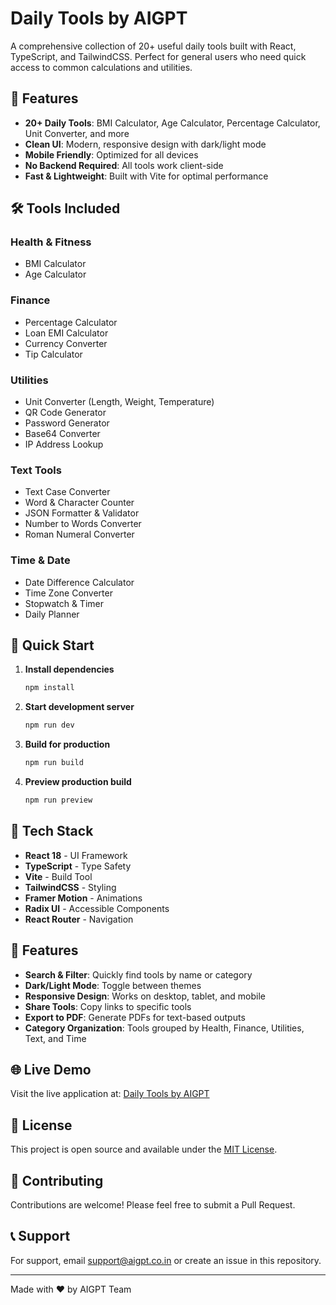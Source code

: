 # Daily Tools by AIGPT

A comprehensive collection of 20+ useful daily tools built with React, TypeScript, and TailwindCSS. Perfect for general users who need quick access to common calculations and utilities.

## 🚀 Features

- **20+ Daily Tools**: BMI Calculator, Age Calculator, Percentage Calculator, Unit Converter, and more
- **Clean UI**: Modern, responsive design with dark/light mode
- **Mobile Friendly**: Optimized for all devices
- **No Backend Required**: All tools work client-side
- **Fast & Lightweight**: Built with Vite for optimal performance

## 🛠️ Tools Included

### Health & Fitness
- BMI Calculator
- Age Calculator

### Finance
- Percentage Calculator
- Loan EMI Calculator
- Currency Converter
- Tip Calculator

### Utilities
- Unit Converter (Length, Weight, Temperature)
- QR Code Generator
- Password Generator
- Base64 Converter
- IP Address Lookup

### Text Tools
- Text Case Converter
- Word & Character Counter
- JSON Formatter & Validator
- Number to Words Converter
- Roman Numeral Converter

### Time & Date
- Date Difference Calculator
- Time Zone Converter
- Stopwatch & Timer
- Daily Planner

## 🚀 Quick Start

1. **Install dependencies**
   ```bash
   npm install
   ```

2. **Start development server**
   ```bash
   npm run dev
   ```

3. **Build for production**
   ```bash
   npm run build
   ```

4. **Preview production build**
   ```bash
   npm run preview
   ```

## 🎨 Tech Stack

- **React 18** - UI Framework
- **TypeScript** - Type Safety
- **Vite** - Build Tool
- **TailwindCSS** - Styling
- **Framer Motion** - Animations
- **Radix UI** - Accessible Components
- **React Router** - Navigation

## 📱 Features

- **Search & Filter**: Quickly find tools by name or category
- **Dark/Light Mode**: Toggle between themes
- **Responsive Design**: Works on desktop, tablet, and mobile
- **Share Tools**: Copy links to specific tools
- **Export to PDF**: Generate PDFs for text-based outputs
- **Category Organization**: Tools grouped by Health, Finance, Utilities, Text, and Time

## 🌐 Live Demo

Visit the live application at: [Daily Tools by AIGPT](https://your-domain.com)

## 📄 License

This project is open source and available under the [MIT License](LICENSE).

## 🤝 Contributing

Contributions are welcome! Please feel free to submit a Pull Request.

## 📞 Support

For support, email support@aigpt.co.in or create an issue in this repository.

---

Made with ❤️ by AIGPT Team
